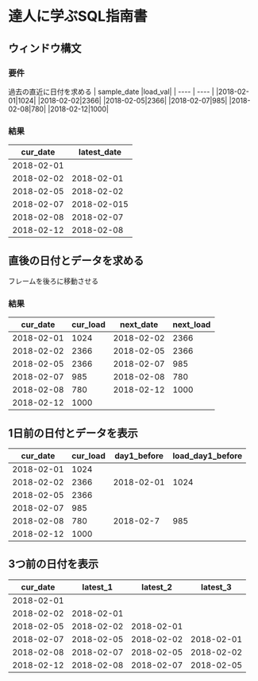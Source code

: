 # 達人に学ぶSQL指南書
## ウィンドウ構文
### 要件
過去の直近に日付を求める
| sample_date |load_val|
| ---- | ---- |
|2018-02-01|1024|
|2018-02-02|2366|
|2018-02-05|2366|
|2018-02-07|985|
|2018-02-08|780|
|2018-02-12|1000|
### 結果
| cur_date |latest_date|
| ---- | ---- |
|2018-02-01|
|2018-02-02|2018-02-01|
|2018-02-05|2018-02-02|
|2018-02-07|2018-02-015|
|2018-02-08|2018-02-07|
|2018-02-12|2018-02-08|

## 直後の日付とデータを求める
フレームを後ろに移動させる
### 結果
| cur_date |cur_load | next_date | next_load |
| ---- | ---- | ---- | ---- |
|2018-02-01| 1024 | 2018-02-02 | 2366 | 
|2018-02-02| 2366 | 2018-02-05 | 2366 | 
|2018-02-05| 2366 | 2018-02-07 |  985 | 
|2018-02-07|  985 | 2018-02-08 |  780 | 
|2018-02-08|  780 | 2018-02-12 | 1000 | 
|2018-02-12| 1000 | 

## 1日前の日付とデータを表示
| cur_date |cur_load | day1_before | load_day1_before |
| ---- | ---- | ---- | ---- |
|2018-02-01| 1024 |  |  | 
|2018-02-02| 2366 | 2018-02-01 | 1024 | 
|2018-02-05| 2366 |  |  | 
|2018-02-07|  985 |  |  | 
|2018-02-08|  780 | 2018-02-7 | 985 | 
|2018-02-12| 1000 | 

## 3つ前の日付を表示
| cur_date | latest_1 | latest_2 | latest_3 |
| ---- | ---- | ---- | ---- |
|2018-02-01|  |  |  | 
|2018-02-02| 2018-02-01 |  |  | 
|2018-02-05| 2018-02-02 | 2018-02-01 |  | 
|2018-02-07| 2018-02-05 | 2018-02-02 | 2018-02-01 | 
|2018-02-08| 2018-02-07 | 2018-02-05 | 2018-02-02 | 
|2018-02-12| 2018-02-08 | 2018-02-07 | 2018-02-05 |